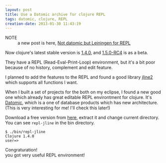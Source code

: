 ```yaml
---
layout: post
title: Use a Datomic archive for clojure REPL
tags: datomic, clojure, REPL
creation-date: 2013-01-30 11:43:19
---
```

<div class="alert alert-info">
  <dl style='margin:0'>
    <dt>NOTE</dt>
    <dd>a new post is here, <a href='/2013/02/01/not_datomic_but_leiningen_for_repl.html'>Not datomic but Leiningen for REPL</a></dd>
  </dl>
</div>

Now clojure's latest stable version is [1.4.0], and [1.5.0-RC4][1.5.0] is as a beta.

  [1.4.0]: http://clojure.org/downloads
  [1.5.0]: http://search.maven.org/#search%7Cga%7C1%7Cg%3A%22org.clojure%22%20AND%20a%3A%22clojure%22%20AND%20v%3A1.5.0*

They have a REPL (Read-Eval-Print-Loop) environment, but it's a bit poor because of no history, complement and edit feature.

I planned to add the features to the REPL and found a good library [jline2][jline2] which supports all functions I want.

  [jline2]: https://github.com/jline/jline2


When I built a set of projects for the both on my eclipse, I found a new good one which already has great editable REPL environtment for clojure.
It's [Datomic](http://www.datomic.com/), which is a one of database products which has new architecture. (This is very interesting for me! I'll check this later!)

Download a free version from [here](http://downloads.datomic.com/free.html), extract it and change current directory.
You can see `repl-jline` in the bin directory.

    $ ./bin/repl-jline
    Clojure 1.4.0
    user=> 

Congraturation!  
you got very useful REPL environment!
